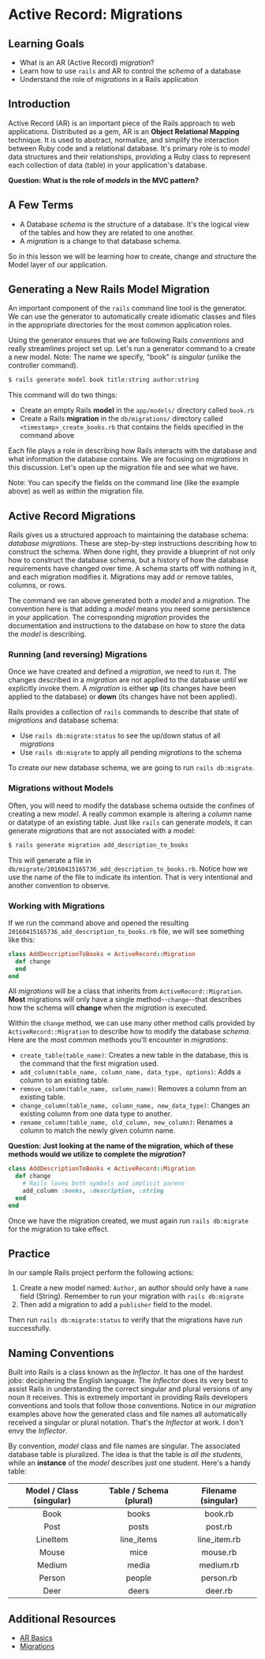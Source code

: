 # Active Record: Migrations
## Learning Goals
- What is an AR (Active Record) _migration_?
- Learn how to use `rails` and AR to control the _schema_ of a database
- Understand the role of _migrations_ in a Rails application

## Introduction
Active Record (AR) is an important piece of the Rails approach to web applications. Distributed as a gem, AR is an **Object Relational Mapping** technique. It is used to abstract, normalize, and simplify the interaction between Ruby code and a relational database. It's primary role is to _model_ data structures and their relationships, providing a Ruby class to represent each collection of data (table) in your application's database.

__Question: What is the role of _models_ in the MVC pattern?__

## A Few Terms
-  A Database _schema_ is the structure of a database.  It's the logical view of the tables and how they are related to one another.
-  A _migration_ is a change to that database schema.

So in this lesson we will be learning how to create, change and structure the Model layer of our application.

## Generating a New Rails Model Migration
An important component of the `rails` command line tool is the generator. We can use the generator to automatically create idiomatic classes and files in the appropriate directories for the most common application roles.

Using the generator ensures that we are following Rails _conventions_ and really streamlines project set up. Let's run a generator command to a create a new model. Note: The name we specify, "book" is _singular_ (unlike the controller command).

```bash
$ rails generate model book title:string author:string
```

This command will do two things:

- Create an empty Rails **model** in the `app/models/` directory called `book.rb`
- Create a Rails **migration** in the `db/migrations/` directory called `<timestamp>_create_books.rb` that contains the fields specified in the command above

Each file plays a role in describing how Rails interacts with the database and what information the database contains. We are  focusing on _migrations_ in this discussion. Let's open up the migration file and see what we have.

Note: You can specify the fields on the command line (like the example above) as well as _within_ the migration file.


## Active Record Migrations
Rails gives us a structured approach to maintaining the database schema: _database migrations_. These are step-by-step instructions describing how to construct the schema. When done right, they provide a blueprint of not only how to construct the database schema, but a history of how the database requirements have changed over time. A schema starts off with nothing in it, and each migration modifies it. Migrations may add or remove tables, columns, or rows.

The command we ran above generated both a _model_ and a _migration_. The convention here is that adding a _model_ means you need some persistence in your application. The corresponding _migration_ provides the documentation and instructions to the database on how to store the data the _model_ is describing.

### Running (and reversing) Migrations
Once we have created and defined a _migration_, we need to run it. The changes described in a _migration_ are not applied to the database until we explicitly invoke them. A _migration_ is either __up__ (its changes have been applied to the database) or __down__ (its changes have not been applied).

Rails provides a collection of `rails` commands to describe that state of _migrations_ and database schema:

- Use `rails db:migrate:status` to see the up/down status of all _migrations_
- Use `rails db:migrate` to apply all pending _migrations_ to the schema

To create our new database schema, we are going to run `rails db:migrate`.

### Migrations without Models
Often, you will need to modify the database schema outside the confines of creating a new _model_. A really common example is altering a _column_ name or datatype of an existing table. Just like `rails` can generate _models_, it can generate _migrations_ that are not associated with a model:

```bash
$ rails generate migration add_description_to_books
```

This will generate a file in `db/migrate/20160415165736_add_description_to_books.rb`. Notice how we use the name of the file to indicate its intention. That is very intentional and another convention to observe.

### Working with Migrations
If we run the command above and opened the resulting `20160415165736_add_description_to_books.rb` file, we will see something like this:

```ruby
class AddDescriptionToBooks < ActiveRecord::Migration
  def change
  end
end
```

All _migrations_ will be a class that inherits from `ActiveRecord::Migration`. __Most__ migrations will only have a single method--`change`--that describes how the schema will __change__ when the _migration_ is executed.

Within the `change` method, we can use many other method calls provided by `ActiveRecord::Migration` to describe how to modify the database _schema_. Here are the most common methods you'll encounter in _migrations_:

- `create_table(table_name)`: Creates a new table in the database, this is the command that the first migration used.
- `add_column(table_name, column_name, data_type, options)`: Adds a column to an existing table.
- `remove_column(table_name, column_name)`: Removes a column from an existing table.
- `change_column(table_name, column_name, new_data_type)`: Changes an existing column from one data type to another.
-  `rename_column(table_name, old_column, new_column)`: Renames a column to match the newly given column name.

__Question: Just looking at the name of the migration, which of these methods would we utilize to complete the _migration_?__

```ruby
class AddDescriptionToBooks < ActiveRecord::Migration
  def change
    # Rails loves both symbols and implicit parens
    add_column :books, :description, :string
  end
end
```

Once we have the migration created, we must again run `rails db:migrate` for the migration to take effect.

## Practice

In our sample Rails project perform the following actions:

1.  Create a new model named: `Author`, an author should only have a `name` field (String).  Remember to run your migration with `rails db:migrate`
2.  Then add a migration to add a `publisher` field to the model.

Then run `rails db:migrate:status` to verify that the migrations have run successfully.

## Naming Conventions
Built into Rails is a class known as the _Inflector_. It has one of the hardest jobs: deciphering the English language. The _Inflector_ does its very best to assist Rails in understanding the correct singular and plural versions of any noun it receives. This is extremely important in providing Rails developers conventions and tools that follow those conventions. Notice in our _migration_ examples above how the generated class and file names all automatically received a singular or plural notation. That's the _Inflector_ at work. I don't envy the _Inflector_.

By convention, _model_ class and file names are singular. The associated database table is pluralized. The idea is that the table is _all the students_, while an __instance__ of the _model_ describes just one student. Here's a handy table:

|Model / Class (singular) | Table / Schema (plural)| Filename (singular) |
|:-----------------------:|:----------------------:|:-------------------:|
| Book                    | books                  | book.rb             |
| Post                    | posts                  | post.rb             |
| LineItem                | line_items             | line_item.rb        |
| Mouse                   | mice                   | mouse.rb            |
| Medium                  | media                  | medium.rb           |
| Person                  | people                 | person.rb           |
| Deer                    | deers                  | deer.rb             |

## Additional Resources
- [AR Basics](http://guides.rubyonrails.org/active_record_basics.html)
- [Migrations](http://guides.rubyonrails.org/migrations.html)
